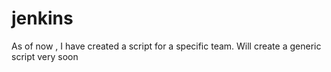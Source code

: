 # jenkins
As of now , I have created a script for a specific team. Will create a generic script very soon 
